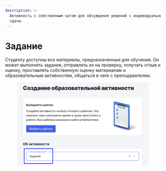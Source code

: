 ```yaml
---
description: >-
  Активность с собственным чатом для обсуждения решений с индивидуальным сроком
  сдачи.
---
```


# Задание

Студенту доступны все материалы, предназначенные для обучения. Он может выполнять задания, отправлять их на проверку, получать отзыв и оценку, проставлять собственную оценку материалам и образовательным активностям, общаться в чате с преподавателем.&#x20;

<figure><img src="../../../.gitbook/assets/image (261).png" alt=""><figcaption></figcaption></figure>

